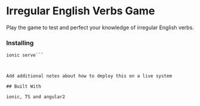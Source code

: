 

# Irregular English Verbs Game

Play the game to test and perfect your knowledge of irregular English verbs.


### Installing


```npm i
ionic serve```



Add additional notes about how to deploy this on a live system

## Built With

ionic, TS and angular2

